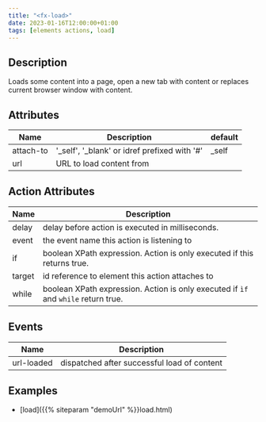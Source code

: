 ```yaml
---
title: "<fx-load>"
date: 2023-01-16T12:00:00+01:00
tags: [elements actions, load]
---
```


## Description

Loads some content into a page, open a new tab with content or replaces
current browser window with content.

## Attributes

| Name      | Description                                  | default |
|-----------|----------------------------------------------|---------|
| attach-to | '_self', '_blank' or idref prefixed with '#' | _self   |
| url       | URL to load content from                     |         |

## Action Attributes

| Name | Description |
|------|-------------|
| delay | delay before action is executed in milliseconds. |
| event | the event name this action is listening to |
| if | boolean XPath expression. Action is only executed if this returns true. |
| target | id reference to element this action attaches to |
| while | boolean XPath expression. Action is only executed if `ìf` and `while` return true. |

## Events

| Name       | Description                                 |
|------------|---------------------------------------------|
| url-loaded | dispatched after successful load of content |


## Examples

* [load]({{% siteparam "demoUrl" %}}load.html)



